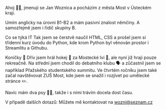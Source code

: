 
Ahoj 🙋‍♂️, jmenuji se Jan Woznica a pocházím z města Most v Ústeckém kraji.

Umím anglicky na úrovni B1-B2 a mám pasivní znalost němčiny. A samozřejmě jsem i řidič skupiny B.

Co se týká IT
Tak jsem se čerstvě naučil HTML, CSS a prošel jsem si třídenní kurz úvodu do Python, kde krom Python byl věnován prostor i Streamlitu a Githubu.

Koníčky 🐴
Dřív jsem hrál hokej 🏒 za Mostecké lvi 🦁, ale nyní již hraji pouze rekreačně.
Na střední jsem chodil do debatního klubu 🗣 a zůčastnil jsem se například Přažského studentského summitu.
Ve čtvrtém ročníku jsem také začal navštěvovat ZUŠ Most, kde jsem se snažil i rozjívet po umělecké stránce ✏.


Navíc mám dva psy 🐶🐶, takže i s nimi trávím docela dost času. 

V případě dalších dotazů:
Můžete mě kontaktovat na wozni@seznam.cz
